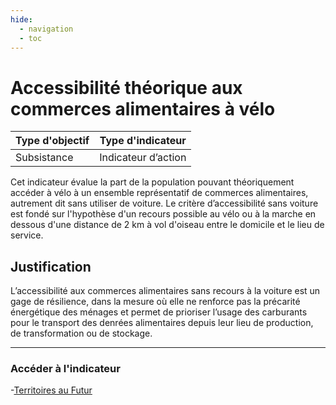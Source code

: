 ```yaml
---
hide:
  - navigation
  - toc
---
```

# Accessibilité théorique aux commerces alimentaires à vélo 

|Type d'objectif|Type d'indicateur|
|--|--|
|Subsistance|Indicateur d’action|

Cet indicateur évalue la part de la population pouvant théoriquement accéder à vélo à un ensemble représentatif de commerces alimentaires, autrement dit sans utiliser de voiture. 
Le  critère  d’accessibilité  sans  voiture  est  fondé sur l'hypothèse d'un recours possible au  vélo  ou  à  la  marche  en  dessous  d'une  distance  de  2  km  à  vol  d'oiseau  entre  le domicile et le lieu de service. 

## Justification

L’accessibilité  aux  commerces  alimentaires  sans  recours  à  la  voiture  est  un  gage  de résilience,  dans  la  mesure  où  elle  ne  renforce  pas  la  précarité  énergétique  des ménages et permet de prioriser l’usage des carburants pour le transport des denrées alimentaires depuis leur lieu de production, de transformation ou de stockage.  

---

### Accéder à l'indicateur

-[Territoires au Futur](https://territoiresaufutur.org/carte?indicator=trajet_alimentaire_motorise&scale=epci)